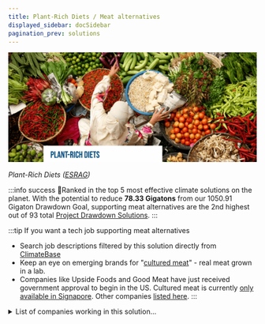 ```yaml
---
title: Plant-Rich Diets / Meat alternatives
displayed_sidebar: docSidebar
pagination_prev: solutions
---
```

![](/../static/img/plant-rich-diets.png)

*Plant-Rich Diets ([ESRAG](https://esragdev.com/project/plant-rich-diets/))*

:::info success 🏅Ranked in the top 5 most effective climate solutions on the planet.
 With the potential to reduce **78.33 Gigatons** from our 1050.91 Gigaton Drawdown Goal, supporting meat alternatives are the 2nd highest out of 93 total [Project Drawdown Solutions](../solutions-explorer).
:::

:::tip If you want a tech job supporting meat alternatives
* Search job descriptions filtered by this solution directly from [ClimateBase](https://climatebase.org/jobs?l=&q=&drawdown_solutions=Plant-Rich+Diets&p=0&remote=false)
* Keep an eye on emerging brands for "[cultured meat](#progress-made)" - real meat grown in a lab.
* Companies like Upside Foods and Good Meat have just received government approval to begin in the US. Cultured meat is currently [only available in Signapore](https://www.bbc.com/news/business-65784505).  Other companies [listed here](https://www.labiotech.eu/best-biotech/cultured-meat-companies/).
:::

<!--!!! info "We are tracking closely - join our mailing ist"-->

<details>
        <summary>List of companies working in this solution...</summary>
         <em>Note: this is an experimental feature. Accuracy not guaranteed</em>
        <div>
            <ul>
             
                <li><a href="https://thevegetarianbutcher.com">The Vegetarian Butcher</a></li>
            
                <li><a href="https://emergyfoods.com/">Emergy Food</a></li>
            
                <li><a href="https://www.plantiblefoods.com/">Plantible</a></li>
            
                <li><a href="https://buywithimpact.com/">Buy With Impact</a></li>
            
                <li><a href="https://www.memphismeats.com">Memphis Meats</a></li>
            
                <li><a href="https://www.meatable.com/">Meatable</a></li>
            
                <li><a href="https://clarafoods.com">Clara Foods</a></li>
            
                <li><a href="https://knoweatall.co/">Knoweatall</a></li>
            
                <li><a href="https://apeelsciences.com">Apeel Sciences</a></li>
            
                <li><a href="https://bittyfoods.com">Bitty Foods</a></li>
            
                <li><a href="https://snact.co.uk">Snact</a></li>
            
            </ul>
        </div>
        </details>


:::company
  #### [View open jobs in this Solution](https://climatebase.org/jobs?l=&q=&drawdown_solutions=Plant-Rich+Diets)
:::

## Overview

- By reducing worldwide cattle numbers, we can achieve immediate climate gains due to methane's short half-life. Additionally, industrial livestock reduction prevents destruction of biodiverse habitat that are ideal [land sinks](../sector-land-sinks).
- Beef is more [resource-intensive](https://www.wri.org/insights/6-pressing-questions-about-beef-and-climate-change-answered) than other meats, and animal-based foods require more resources than plant-based foods.
- Shifting towards plant-based diets offers the greatest potential for positive impact, surpassing increased yields, agricultural efficiency, and reduced food waste.

## Progress Made

<iframe width="560" height="315" src="https://www.youtube.com/embed/XdkskowAHkY" title="YouTube video player" frameborder="0" allow="accelerometer; autoplay; clipboard-write; encrypted-media; gyroscope; picture-in-picture; web-share" allowfullscreen></iframe>

Food design technologies are revolutionizing plant-based options, enhancing taste and aroma. Advancements like extrudable fat technology, introducing new food resources, and climate-first supply chain technologies are transforming the way we eat. Embracing these innovations allows us to make sustainable choices for a healthier future.

Here are the [latest technology](https://gfi.org/science/the-science-of-plant-based-meat/) developments:

* Lab-grown meat (CBM): Stem cells from animal biopsy are grown in bioreactors to form muscle, fat, and connective tissue for meat production.
* Plant- and fungi-based meat (PBM): Plant ingredients undergo sourcing, processing, and formulation stages to replace functional components in animal products through R&D.
* Recreate products have a low background flavor: The goal is to maintain a low background flavor in products without overpowering the subtler tastes of conventional meat or seafood.

## Key Players

Here is a list of 10 prominent players in the plant-based meat market:

1. Beyond Meat
2. Impossible Foods Inc.
3. Morningstar Farms
4. Quorn Foods
5. Lightlife Foods, Inc.
6. Tofurky
7. Amy's Kitchen, Inc.
8. Dr. Praeger's Sensible Foods
9. Trader Joe's
10. Yves Veggie Cuisine (The Hain-Celestial Canada, ULC)

## Lessons Learned

* Plant-based non-vegetarian alternatives market on the rise due to animal-borne infection risks, health concerns, and demand for good food commodities.
* Growing public understanding and demand for plant-based alternatives driven by health benefits and appeal to flexitarians.
* Increasing awareness of food system's climate impact influencing consumer purchasing decisions.
* [50%](https://www.unilever.com/news/news-search/2023/five-trends-that-will-take-plantbased-eating-mainstream-in-2023/) of flexitarians interested in following food trends.
* [42%](https://www.unilever.com/news/news-search/2023/five-trends-that-will-take-plantbased-eating-mainstream-in-2023/) of consumers worldwide expect plant-based foods to replace meat in the next decade.

## Challenges Ahead

* Plant-based meat industry growth limited by population sensitivity to soy and gluten and high prices.
* Incorrect perception of taste of plant-based beef products can hinder market expansion.
* Plant-based meat is significantly more expensive than conventional meat on a per-pound basis, according to Nielsen data.
* [Analysts](https://www.nytimes.com/2021/10/15/business/beyond-meat-impossible-emissions.html) find it challenging to assess the sustainability of plant-based foods due to limited transparency regarding emissions.

## Best Path Forward

The future of plant-based foods in the restaurant industry appears promising as the demand for such options grows. 

* Growing adoption of plant-based diets driven by health, environmental, and ethical considerations.
* Restaurants adapting and expanding plant-based options to meet the increasing demand.
* Offering plant-based choices helps attract new customers and appeal to younger demographics.
* Restaurants staying competitive in a crowded market by embracing plant-based trends.
* Initiatives like Veganuary demonstrate popularity, with rapid sign-ups in January.